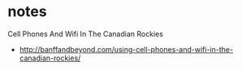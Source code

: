 # notes

Cell Phones And Wifi In The Canadian Rockies

- http://banffandbeyond.com/using-cell-phones-and-wifi-in-the-canadian-rockies/
